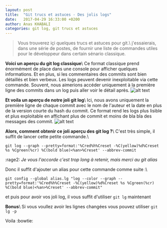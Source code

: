 ```yaml
---
layout: post
title:  "Git trucs et astuces - Des jolis logs"
date:   2017-04-29 16:33:00 +0200
author: Anas KHABALI
categories: git log, git trucs et astuces
---
```

>Vous trouverez içi quelques trucs et astuces pour git.\\
j'essaierais, dans une série de postes, de fournir une liste de commandes utiles pour le développeur dans certain sénario classique.

__Voici un aperçu du git log classique__\\
Ce format classique prend énormément de place dans une console pour afficher quelques informations.
Et en plus, si les commentaires des commits sont bien détaillés et bien verbeux. Les logs peuvent devenir inexploitable via cette commande.
Souvent, nous aimerions accéder uniquement à la première ligne des commits dans un log puis aller voir le détail après.
![alt text][git_log_capture]

__Et voila un aperçu de notre joli git log__\\
Ici, nous avons uniquement la première ligne de chaque commit avec le nom de l'auteur et la date en plus de la version courte du hash du commit.
Ce format rend les logs plus lisible et plus exploitable en affichant plus de commit et moins de bla bla des messages des commit.
![alt text][git_joli_log_capture]

__Alors, comment obtenir ce joli aperçu des git log ?__\\
C'est très simple, il suffit de lancer cette petite commande.\\
```
git log --graph --pretty=format:'%Cred%h%Creset -%C(yellow)%d%Creset %s %Cgreen(%cr) %C(bold blue)<%an>%Creset' --abbrev-commit
```

:rage2: *Je vous l'accorde c'est trop long à retenir, mais merci au git alias*

Donc il suffit d'ajouter un alias pour cette commande comme suite :\\
```
git config --global alias.lg "log --color --graph --pretty=format:'%Cred%h%Creset -%C(yellow)%d%Creset %s %Cgreen(%cr) %C(bold blue)<%an>%Creset' --abbrev-commit"
```

et puis pour avoir vos joli log, il vous suffit d'utiliser `git lg` maintenant

**Bonus**\\
Si vous voullez avoir les lignes changées vous pouvez utiliser `git lg -p`

Voila :bowtie:

[git_log_capture]: {{site.baseurl}}/assets/images/git_log.jpg "git log"
[git_joli_log_capture]: {{site.baseurl}}/assets/images/git_joli_log.jpg "git lg (joli log)"
